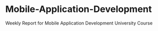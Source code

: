 # Mobile-Application-Development
Weekly Report for Mobile Application Development University Course
